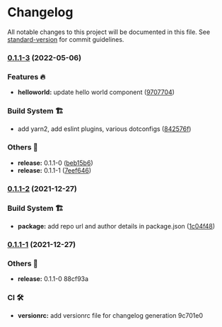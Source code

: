 # Changelog

All notable changes to this project will be documented in this file. See [standard-version](https://github.com/conventional-changelog/standard-version) for commit guidelines.

### [0.1.1-3](https://github.com/zyndex-drive/dashboard/compare/v0.1.1-2...v0.1.1-3) (2022-05-06)


### Features 🔥

* **helloworld:** update hello world component ([9707704](https://github.com/zyndex-drive/dashboard/commit/9707704ceffe1022a7023720b5c5ad214770db22))


### Build System 🏗

* add yarn2, add eslint plugins, various dotconfigs ([842576f](https://github.com/zyndex-drive/dashboard/commit/842576f3b3ae91d3a4988e71e2cff95d940a8a58))


### Others 🔧

* **release:** 0.1.1-0 ([beb15b6](https://github.com/zyndex-drive/dashboard/commit/beb15b6af119566e83e1bacbd834e309f0c11f51))
* **release:** 0.1.1-1 ([7eef646](https://github.com/zyndex-drive/dashboard/commit/7eef646dd2afb962968e211b6a332fc976f571ec))

### [0.1.1-2](https://github.com/zyndex-drive/dashboard/compare/v0.1.1-1...v0.1.1-2) (2021-12-27)

### Build System 🏗

- **package:** add repo url and author details in package.json ([1c04f48](https://github.com/zyndex-drive/dashboard/commit/1c04f4866cfa3607bfe751271b613cb8403a7770))

### [0.1.1-1](///compare/v0.1.1-0...v0.1.1-1) (2021-12-27)

### Others 🔧

- **release:** 0.1.1-0 88cf93a

### CI 🛠

- **versionrc:** add versionrc file for changelog generation 9c701e0
